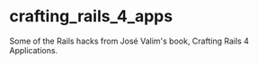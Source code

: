 crafting_rails_4_apps
=====================


Some of the Rails hacks from José Valim's book, Crafting Rails 4 Applications.
